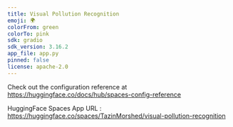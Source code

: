 ```yaml
---
title: Visual Pollution Recognition
emoji: 🌍
colorFrom: green
colorTo: pink
sdk: gradio
sdk_version: 3.16.2
app_file: app.py
pinned: false
license: apache-2.0
---
```


Check out the configuration reference at https://huggingface.co/docs/hub/spaces-config-reference

HuggingFace Spaces App URL : https://huggingface.co/spaces/TazinMorshed/visual-pollution-recognition
